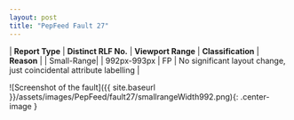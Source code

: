 ```yaml
---
layout: post
title: "PepFeed Fault 27"
---
```

| **Report Type** | **Distinct RLF No.** | **Viewport Range** | **Classification** | **Reason** |
| Small-Range|  | 992px-993px | FP | No significant layout change, just coincidental attribute labelling | 

![Screenshot of the fault]({{ site.baseurl }}/assets/images/PepFeed/fault27/smallrangeWidth992.png){: .center-image }